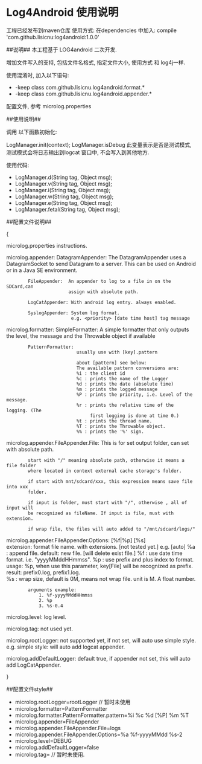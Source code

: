 Log4Android 使用说明
===========

工程已经发布到maven仓库
使用方式:
在dependencies 中加入: 
  compile 'com.github.lisicnu:log4android:1.0.0'
  

##说明##
 本工程基于 LOG4android 二次开发.

增加文件写入的支持, 包括文件名格式, 指定文件大小,  使用方式 和 log4j一样.


使用混淆时, 加入以下语句:

* -keep class com.github.lisicnu.log4android.format.*
* -keep class com.github.lisicnu.log4android.appender.*

配置文件, 参考 microlog.properties


##使用说明##

调用 以下函数初始化:

LogManager.init(context);
LogManager.isDebug 此变量表示是否是测试模式, 测试模式会将日志输出到logcat 窗口中, 不会写入到其他地方.


使用代码:
* LogManager.d(String tag, Object msg);
* LogManager.v(String tag, Object msg);
* LogManager.i(String tag, Object msg);
* LogManager.w(String tag, Object msg);
* LogManager.e(String tag, Object msg);
* LogManager.fetal(String tag, Object msg);


##配置文件说明##

{

 microlog.properties instructions.

 microlog.appender: 
			DatagramAppender: The DatagramAppender uses a DatagramSocket  to 
							  send Datagram to a server. This can be used on 
							  Android or in a Java SE environment.

			FileAppender:  An appender to log to a file in on the SDCard,can
						   assign with absolute path.
							
			LogCatAppender: With android log entry. always enabled.

			SyslogAppender: System log format.
							e.g. <priority> [date time host] tag message



 microlog.formatter:
			SimpleFormatter: A simple formatter that only outputs the level, 
							 the message and the Throwable object if available

			PatternFormatter: 
							  usually use with [key].pattern

							  about [pattern] see below:
  							  The available pattern conversions are:
							  %i : the client id
							  %c : prints the name of the Logger
							  %d : prints the date (absolute time)
							  %m : prints the logged message
							  %P : prints the priority, i.e. Level of the message.
							  %r : prints the relative time of the logging. (The 
  							  	   first logging is done at time 0.)
							  %t : prints the thread name.
							  %T : prints the Throwable object.
							  %% : prints the '%' sign.

 microlog.appender.FileAppender.File:
			This is for set output folder, can set with absolute path.

			start with "/" meaning absolute path, otherwise it means a file folder 
			where located in context external cache storage's folder.

			if start with mnt/sdcard/xxx, this expression means save file into xxx
			folder.
			
			if input is folder, must start with "/", otherwise , all of input will
  			be recognized as fileName. If input is file, must with extension.
		
			if wrap file, the files will auto added to "/mnt/sdcard/logs/"

 microlog.appender.FileAppender.Options: [%f|%p] [%s]			
			extension: format file name. with extensions. [not tested yet.]
			e.g. [auto]
				%a : append file.  default: new file. [will delete exist file.]
				%f : use date time format.  i.e. "yyyyMMddHHmmss".
				%p : use prefix and plus index to format.
					 usage: %p, when use this  parameter, key[File] will be 
  							recognized as prefix.
					 result: prefix0.log, prefix1.log.							
				%s : wrap size, default is 0M, means not wrap file. unit is M.
					 A float number.

			arguments example: 
				1. %f-yyyyMMddHHmmss
				2. %p
				3. %s-0.4
 
 microlog.level:
			log level.

 microlog.tag: 
			not used yet.

 microlog.rootLogger:
                   not supported yet, if not set, will auto use simple style.
					e.g. simple style: will auto add logcat appender.

 microlog.addDefaultLogger:
                   default true, if appender not set, this will auto add LogCatAppender.

}

##配置文件style##

* microlog.rootLogger=rootLogger // 暂时未使用
* microlog.formatter=PatternFormatter
* microlog.formatter.PatternFormatter.pattern=%i %c %d [%P] %m %T
* microlog.appender=FileAppender
* microlog.appender.FileAppender.File=logs
* microlog.appender.FileAppender.Options=%a %f-yyyyMMdd %s-2
* microlog.level=DEBUG
* microlog.addDefaultLogger=false
* microlog.tag= // 暂时未使用.




